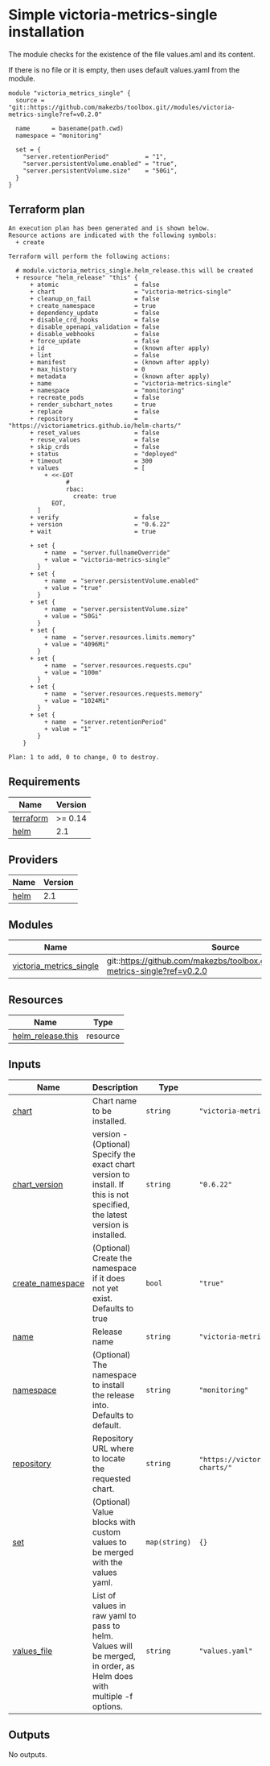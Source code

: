 # Simple victoria-metrics-single installation

The module checks for the existence of the file values.aml and its content.

If there is no file or it is empty, then uses default values.yaml from the module.

```
module "victoria_metrics_single" {
  source = "git::https://github.com/makezbs/toolbox.git//modules/victoria-metrics-single?ref=v0.2.0"

  name      = basename(path.cwd)
  namespace = "monitoring"

  set = {
    "server.retentionPeriod"          = "1",
    "server.persistentVolume.enabled" = "true",
    "server.persistentVolume.size"    = "50Gi",
  }
}
```

## Terraform plan
```
An execution plan has been generated and is shown below.
Resource actions are indicated with the following symbols:
  + create

Terraform will perform the following actions:

  # module.victoria_metrics_single.helm_release.this will be created
  + resource "helm_release" "this" {
      + atomic                     = false
      + chart                      = "victoria-metrics-single"
      + cleanup_on_fail            = false
      + create_namespace           = true
      + dependency_update          = false
      + disable_crd_hooks          = false
      + disable_openapi_validation = false
      + disable_webhooks           = false
      + force_update               = false
      + id                         = (known after apply)
      + lint                       = false
      + manifest                   = (known after apply)
      + max_history                = 0
      + metadata                   = (known after apply)
      + name                       = "victoria-metrics-single"
      + namespace                  = "monitoring"
      + recreate_pods              = false
      + render_subchart_notes      = true
      + replace                    = false
      + repository                 = "https://victoriametrics.github.io/helm-charts/"
      + reset_values               = false
      + reuse_values               = false
      + skip_crds                  = false
      + status                     = "deployed"
      + timeout                    = 300
      + values                     = [
          + <<-EOT
                #
                rbac:
                  create: true
            EOT,
        ]
      + verify                     = false
      + version                    = "0.6.22"
      + wait                       = true

      + set {
          + name  = "server.fullnameOverride"
          + value = "victoria-metrics-single"
        }
      + set {
          + name  = "server.persistentVolume.enabled"
          + value = "true"
        }
      + set {
          + name  = "server.persistentVolume.size"
          + value = "50Gi"
        }
      + set {
          + name  = "server.resources.limits.memory"
          + value = "4096Mi"
        }
      + set {
          + name  = "server.resources.requests.cpu"
          + value = "100m"
        }
      + set {
          + name  = "server.resources.requests.memory"
          + value = "1024Mi"
        }
      + set {
          + name  = "server.retentionPeriod"
          + value = "1"
        }
    }

Plan: 1 to add, 0 to change, 0 to destroy.
```

## Requirements

| Name | Version |
|------|---------|
| <a name="requirement_terraform"></a> [terraform](#requirement\_terraform) | >= 0.14 |
| <a name="requirement_helm"></a> [helm](#requirement\_helm) | 2.1 |

## Providers

| Name | Version |
|------|---------|
| <a name="provider_helm"></a> [helm](#provider\_helm) | 2.1 |

## Modules

| Name | Source | Version |
|------|--------|---------|
| <a name="module_victoria_metrics_single"></a> [victoria\_metrics\_single](#module\_victoria\_metrics\_single) | git::https://github.com/makezbs/toolbox.git//modules/victoria-metrics-single?ref=v0.2.0 |  |

## Resources

| Name | Type |
|------|------|
| [helm_release.this](https://registry.terraform.io/providers/hashicorp/helm/2.1/docs/resources/release) | resource |

## Inputs

| Name | Description | Type | Default | Required |
|------|-------------|------|---------|:--------:|
| <a name="input_chart"></a> [chart](#input\_chart) | Chart name to be installed. | `string` | `"victoria-metrics-single"` | no |
| <a name="input_chart_version"></a> [chart\_version](#input\_chart\_version) | version - (Optional) Specify the exact chart version to install. If this is not specified, the latest version is installed. | `string` | `"0.6.22"` | no |
| <a name="input_create_namespace"></a> [create\_namespace](#input\_create\_namespace) | (Optional) Create the namespace if it does not yet exist. Defaults to true | `bool` | `"true"` | no |
| <a name="input_name"></a> [name](#input\_name) | Release name | `string` | `"victoria-metrics-single"` | no |
| <a name="input_namespace"></a> [namespace](#input\_namespace) | (Optional) The namespace to install the release into. Defaults to default. | `string` | `"monitoring"` | no |
| <a name="input_repository"></a> [repository](#input\_repository) | Repository URL where to locate the requested chart. | `string` | `"https://victoriametrics.github.io/helm-charts/"` | no |
| <a name="input_set"></a> [set](#input\_set) | (Optional) Value blocks with custom values to be merged with the values yaml. | `map(string)` | `{}` | no |
| <a name="input_values_file"></a> [values\_file](#input\_values\_file) | List of values in raw yaml to pass to helm. Values will be merged, in order, as Helm does with multiple -f options. | `string` | `"values.yaml"` | no |

## Outputs

No outputs.
